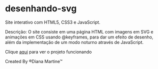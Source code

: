 # desenhando-svg

Site interativo com HTML5, CSS3 e JavaScript.

Descrição: O site consiste em uma página HTML com imagens em SVG e animações em CSS usando @keyframes, para dar um efeito de desenho, além da implementação de um modo noturno através de JavaScript.

Clique [aqui](https://dianamartine.github.io/desenhando-svg/.) para ver o projeto funcionando
 
Created By &reg;Diana Martine&trade;
